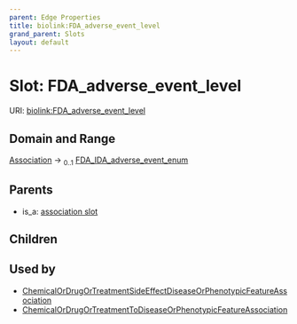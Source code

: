 ```yaml
---
parent: Edge Properties
title: biolink:FDA_adverse_event_level
grand_parent: Slots
layout: default
---
```


# Slot: FDA_adverse_event_level




URI: [biolink:FDA_adverse_event_level](https://w3id.org/biolink/vocab/FDA_adverse_event_level)

## Domain and Range

[Association](Association.md) ->  <sub>0..1</sub> [FDA_IDA_adverse_event_enum](FDA_IDA_adverse_event_enum.md)

## Parents

 *  is_a: [association slot](association_slot.md)

## Children


## Used by

 * [ChemicalOrDrugOrTreatmentSideEffectDiseaseOrPhenotypicFeatureAssociation](ChemicalOrDrugOrTreatmentSideEffectDiseaseOrPhenotypicFeatureAssociation.md)
 * [ChemicalOrDrugOrTreatmentToDiseaseOrPhenotypicFeatureAssociation](ChemicalOrDrugOrTreatmentToDiseaseOrPhenotypicFeatureAssociation.md)
